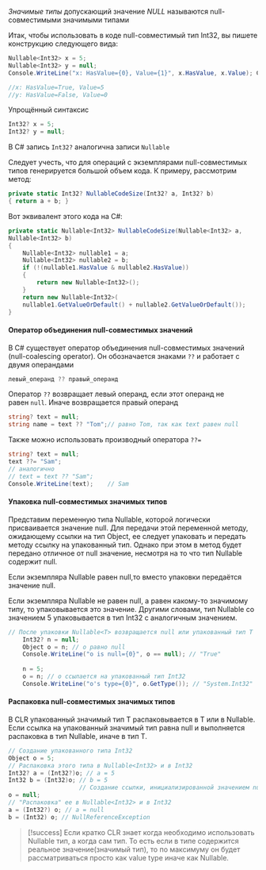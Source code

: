 _Значимые типы_ допускающий значение _NULL_ называются null-совместимыми значимыми типами

Итак, чтобы использовать в коде null-совместимый тип Int32, вы пишете конструкцию следующего вида: 
```csharp
Nullable<Int32> x = 5; 
Nullable<Int32> y = null;
Console.WriteLine("x: HasValue={0}, Value={1}", x.HasValue, x.Value); Console.WriteLine("y: HasValue={0}, Value={1}", y.HasValue, y.GetValueOrDefault());

//x: HasValue=True, Value=5 
//y: HasValue=False, Value=0
```

Упрощённый синтаксис
```csharp
Int32? x = 5; 
Int32? y = null;
```
В C# запись `Int32?` аналогична записи `Nullable`

Следует учесть, что для операций с экземплярами null-совместимых типов генерируется большой объем кода. 
К примеру, рассмотрим метод: 
```csharp
private static Int32? NullableCodeSize(Int32? a, Int32? b) 
{ return a + b; }
```

Вот эквивалент этого кода на C#:
```csharp
private static Nullable<Int32> NullableCodeSize(Nullable<Int32> a,
Nullable<Int32> b)
{
	Nullable<Int32> nullable1 = a;
	Nullable<Int32> nullable2 = b;
	if (!(nullable1.HasValue & nullable2.HasValue))
	{
		return new Nullable<Int32>();
	}
	return new Nullable<Int32>(
	nullable1.GetValueOrDefault() + nullable2.GetValueOrDefault());
}
```

#### Оператор объединения null-совместимых значений

В C# существует оператор объединения null-совместимых значений (null-coalescing operator). Он обозначается знаками `??` и работает с двумя операндами

```csharp
левый_операнд ?? правый_операнд
```

Оператор `??` возвращает левый операнд, если этот операнд не равен `null`. Иначе возвращается правый операнд


```csharp
string? text = null;
string name = text ?? "Tom";// равно Tom, так как text равен null
```

Также можно использовать производный оператора `??=`

```csharp
string? text = null;
text ??= "Sam";
// аналогично
// text = text ?? "Sam";
Console.WriteLine(text);    // Sam
```

#### Упаковка null-совместимых значимых типов

Представим переменную типа Nullable, которой логически присваивается значение null. Для передачи этой переменной методу, ожидающему ссылки на тип Object, ее следует упаковать и передать методу ссылку на упакованный тип. Однако при этом в метод будет передано отличное от null значение, несмотря на то что тип Nullable содержит null.

Если экземпляра Nullable равен null,то вместо упаковки передаётся значение null.

Если экземпляра Nullable не равен null, а равен какому-то значимому типу, то упаковывается это значение. Другими словами, тип Nullable со значением 5 упаковывается в тип Int32 с аналогичным значением.

```csharp
// После упаковки Nullable<T> возвращается null или упакованный тип T
	Int32? n = null;
	Object o = n; // o равно null
	Console.WriteLine("o is null={0}", o == null); // "True"
	
	n = 5;
	o = n; // o ссылается на упакованный тип Int32
	Console.WriteLine("o's type={0}", o.GetType()); // "System.Int32"
```

#### Распаковка null-совместимых значимых типов

В CLR упакованный значимый тип T распаковывается в T или в Nullable. Если ссылка на упакованный значимый тип равна null и выполняется распаковка в тип Nullable, иначе в тип Т.

```csharp
// Создание упакованного типа Int32
Object o = 5;
// Распаковка этого типа в Nullable<Int32> и в Int32
Int32? a = (Int32?)o; // a = 5
Int32 b = (Int32)o; // b = 5
					// Создание ссылки, инициализированной значением null
o = null;
// "Распаковка" ее в Nullable<Int32> и в Int32
a = (Int32?) o; // a = null
b = (Int32) o; // NullReferenceException
```

> [!success]  Если кратко
> CLR знает когда необходимо использовать Nullable тип, а когда сам тип. То есть если в типе содержится реальное значение(значимый тип), то по максимуму он будет рассматриваться просто как value type иначе как Nullable.
